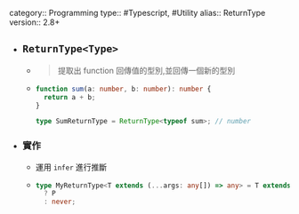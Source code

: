 category:: Programming
type:: #Typescript, #Utility
alias:: ReturnType
version:: 2.8+

- ## `ReturnType<Type>`
	- > 提取出 function 回傳值的型別,並回傳一個新的型別
	- ```typescript
	  function sum(a: number, b: number): number {
	    return a + b;
	  }
	  
	  type SumReturnType = ReturnType<typeof sum>; // number
	  ```
- ### 實作
	- 運用 `infer` 進行推斷
	- ```typescript
	  type MyReturnType<T extends (...args: any[]) => any> = T extends (...args: any) => infer P
	  	? P
	  	: never;
	  ```